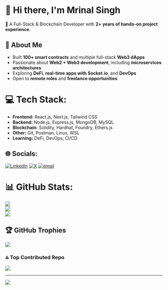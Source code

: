 
# 👋 Hi there, I'm Mrinal Singh

🚀 A Full-Stack & Blockchain Developer with **2+ years of hands-on project experience**.

## 🧠 About Me

- Built **100+ smart contracts** and multiple full-stack **Web3 dApps**
- Passionate about **Web2 + Web3 development**, including **microservices architectures**
- Exploring **DeFi**, **real-time apps with Socket.io**, and **DevOps**
- Open to **remote roles** and **freelance opportunities** 


# 💻 Tech Stack:

- **Frontend:** React.js, Next.js, Tailwind CSS
- **Backend:** Node.js, Express.js, MongoDB, MySQL
- **Blockchain:** Solidity, Hardhat, Foundry, Ethers.js
- **Other:** Git, Postman, Linux, WSL
- **Learning:** DeFi, DevOps, CI/CD

## 🌐 Socials:

[![LinkedIn](https://img.shields.io/badge/LinkedIn-%230077B5.svg?logo=linkedin&logoColor=white)](https://linkedin.com/in/mrinal-singh-43a9661a0) [![X](https://img.shields.io/badge/X-black.svg?logo=X&logoColor=white)](https://x.com/MrinalS74850173) [![email](https://img.shields.io/badge/Email-D14836?logo=gmail&logoColor=white)](mailto:mrinalsingh7000@gmail.com) 

# 📊 GitHub Stats:
![](https://github-readme-stats.vercel.app/api?username=mrinalsingh04&theme=transparent&hide_border=false&include_all_commits=false&count_private=false)<br/>
![](https://nirzak-streak-stats.vercel.app/?user=mrinalsingh04&theme=transparent&hide_border=false)<br/>
![](https://github-readme-stats.vercel.app/api/top-langs/?username=mrinalsingh04&theme=transparent&hide_border=false&include_all_commits=false&count_private=false&layout=compact)


## 🏆 GitHub Trophies
![](https://github-profile-trophy.vercel.app/?username=mrinalsingh04&theme=transparent&no-frame=false&no-bg=true&margin-w=4)


### 🔝 Top Contributed Repo
![](https://github-contributor-stats.vercel.app/api?username=mrinalsingh04&limit=5&theme=transparent&combine_all_yearly_contributions=true)

---
[![](https://visitcount.itsvg.in/api?id=mrinalsingh04&icon=0&color=0)](https://visitcount.itsvg.in)

<!-- Proudly created with GPRM ( https://gprm.itsvg.in ) -->
